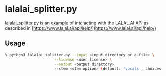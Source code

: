 # lalalai_splitter.py

lalalai_splitter.py is an example of interacting with the LALAL.AI API as described in [https://www.lalal.ai/api/help/](https://www.lalal.ai/api/help/)

## Usage

```bash
% python3 lalalai_splitter.py --input <input directory or a file> \
                      --license <user license> \
                      --output <output directory>
                      --stem <stem option> (default: 'vocals', choices: ['vocals', 'drum', 'bass', 'piano'])
```
